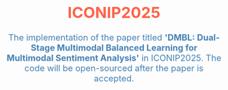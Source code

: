 <h1 style="font-size: 36px; color: #FF6347; text-align: center;">ICONIP2025</h1>

<p style="font-size: 20px; color: #4682B4; text-align: center;">
  The implementation of the paper titled <strong>'DMBL: Dual-Stage Multimodal Balanced Learning for Multimodal Sentiment Analysis'</strong> in ICONIP2025. 
  The code will be open-sourced after the paper is accepted.
</p>
